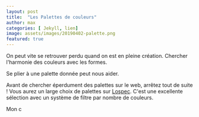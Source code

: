 ```yaml
---
layout: post
title:  "Les Palettes de couleurs"
author: max
categories: [ Jekyll, lien]
image: assets/images/20190402-palette.png
featured: true
---
```

On peut vite se retrouver perdu quand on est en pleine création. Chercher l'harmonie des couleurs avec les formes.

Se plier à une palette donnée peut nous aider.

Avant de chercher éperdument des palettes sur le web, arrêtez tout de suite ! Vous aurez un large choix de palettes sur  <a class="nav-link highlight" target="blank" href="https://lospec.com/palette-list">Lospec</a>. C'est une excellente sélection avec un système de filtre par nombre de couleurs.

Mon c

<!--stackedit_data:
eyJoaXN0b3J5IjpbLTExOTIzMjQyMTAsOTAzNTU5ODYyLC0zOT
Q0MTQ2NTIsMTk5MTAwNTUxNl19
-->